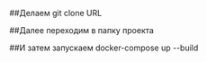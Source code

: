 ##Делаем git clone URL


##Далее переходим в папку проекта


##И затем запускаем docker-compose up --build
